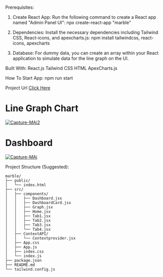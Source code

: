 Prerequisites:
1. Create React App: Run the following command to create a React app named "Admin Panel UI":
npx create-react-app "marble"

2. Dependencies: Install the necessary dependencies including Tailwind CSS, React-icons, and apexcharts.js:
npm install tailwindcss, react-icons, apexcharts

3. Database: For dummy data, you can create an array within your React application to simulate data for the line graph on the UI.

Built With:
React.js
Tailwind CSS
HTML
ApexCharts.js

How To Start App:
npm run start

Project Url
<a href="https://marbleaiapp.vercel.app/">Click Here</a>
<h1>Line Graph Chart</h1>
<a href="https://ibb.co/5n31Jvp"><img src="https://i.ibb.co/k9TGP0b/Capture-MAi2.png" alt="Capture-MAi2" border="0"></a>

<h1>Dashboard</h1>
<a href="https://ibb.co/cNvhFRT"><img src="https://i.ibb.co/khy28zc/Capture-MAi.png" alt="Capture-MAi" border="0" /></a>

Project Structure (Suggested):
```plaintext
marble/
├── public/
│   └── index.html
├── src/
│   ├── components/
│   │   ├── Dashboard.jsx
│   │   ├── DashboardCard.jsx
│   │   ├── Graph.jsx
│   │   ├── Home.jsx
│   │   ├── Tab1.jsx
│   │   ├── Tab2.jsx
│   │   ├── Tab3.jsx 
│   │   └── Tab4.jsx 
│   ├── ContextAPI/
│   │   └── Contextprovider.jsx
│   ├── App.css
│   ├── App.js
│   ├── index.css
│   └── index.js
├── package.json
├── README.md
└── tailwind.config.js



